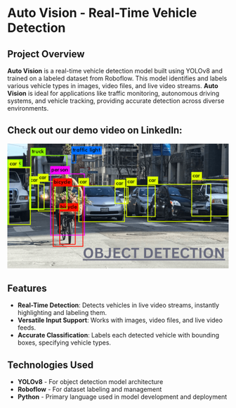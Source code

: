 # Auto Vision - Real-Time Vehicle Detection

## Project Overview
**Auto Vision** is a real-time vehicle detection model built using YOLOv8 and trained on a labeled dataset from Roboflow. This model identifies and labels various vehicle types in images, video files, and live video streams. **Auto Vision** is ideal for applications like traffic monitoring, autonomous driving systems, and vehicle tracking, providing accurate detection across diverse environments.

##  Check out our demo video on LinkedIn:

[![Watch the video](https://github.com/PraneethVasa/Auto-Vision/blob/main/OBJECT%20DETECTION.png)](https://www.linkedin.com/posts/vasapurnapraneeth_aimers-aimersociety-machinelearning-activity-7205483005899939840-7XZv?utm_source=share&utm_medium=member_desktop)

## Features
- **Real-Time Detection**: Detects vehicles in live video streams, instantly highlighting and labeling them.
- **Versatile Input Support**: Works with images, video files, and live video feeds.
- **Accurate Classification**: Labels each detected vehicle with bounding boxes, specifying vehicle types.

## Technologies Used
- **YOLOv8** - For object detection model architecture
- **Roboflow** - For dataset labeling and management
- **Python** - Primary language used in model development and deployment
 

